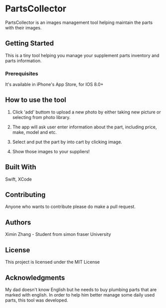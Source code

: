 # PartsCollector

PartsCollector is an images management tool helping maintain the parts with their images.

## Getting Started

This is a tiny tool helping you manage your supplement parts inventory and parts information.

### Prerequisites

It's available in iPhone's App Store, for IOS 8.0+

## How to use the tool

1. Click 'add' buttom to upload a new photo by either taking new picture or selecting from photo library. 

2. The app will ask user enter information about the part, including price, make, model and etc.

3. Select and put the part by into cart by clicking image.

4. Show those images to your suppliers!

## Built With

Swift, XCode

## Contributing

Anyone who wants to contribute please do make a pull request.

## Authors

Ximin Zhang - Student from simon fraser University

## License

This project is licensed under the MIT License 

## Acknowledgments
My dad doesn't know English but he needs to buy plumbing parts that are marked with english.
In order to help him better manage some daily used parts, this tool was developed.
